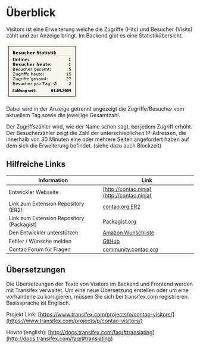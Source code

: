 # Überblick

Visitors ist eine Erweiterung welche die Zugriffe (Hits) und Besucher (Visits) 
zählt und zur Anzeige bringt. Im Backend gibt es eine Statistikübersicht.

![Visitors Frontend](images/visitors_fe_all.jpg)

Dabei wird in der Anzeige getrennt angezeigt die Zugriffe/Besucher vom aktuellem 
Tag sowie die jeweilige Gesamtzahl.

Der Zugriffszähler wird, wie der Name schon sagt, bei jedem Zugriff erhöht. 
Der Besucherzähler zeigt die Zahl der unterschiedlichen IP-Adressen, die 
innerhalb von 30 Minuten eine oder mehrere Seiten angefordert haben auf dem sich 
die Erweiterung befindet. (siehe dazu auch Blockzeit)

## Hilfreiche Links

Information | Link
----------- | ----
Entwickler Webseite | [http://contao.ninja](http://contao.ninja)
Link zum Extension Repository (ER2) | [contao.org ER2](https://contao.org/erweiterungsliste/view/visitors.de.html)
Link zum Extension Repository (Packagist) | [Packagist.org](https://packagist.org/packages/bugbuster/visitors)
Den Entwickler unterstützen | [Amazon Wunschliste](http://www.amazon.de/wishlist/26HHEJOU03G76)
Fehler / Wünsche melden | [GitHub](https://github.com/BugBuster1701/visitors/issues)
Contao Forum für Fragen | [community.contao.org](https://community.contao.org/de/forumdisplay.php?28-visitors)

## Übersetzungen

Die Übersetzungen der Texte von Visitors im Backend und Frontend werden mit 
Transifex verwaltet. Um eine neue Übersetzung erstellen oder um eine vorhandene 
zu korrigieren, müssen Sie sich bei transifex.com registrieren. 
Basissprache ist Englisch.

Projekt Link: [https://www.transifex.com/projects/p/contao-visitors/](https://www.transifex.com/projects/p/contao-visitors/)

Howto (english): [http://docs.transifex.com/faq/#translating](http://docs.transifex.com/faq/#translating)



